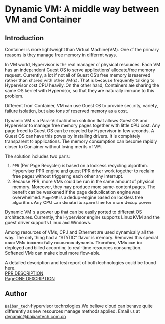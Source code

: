 # Dynamic VM: A middle way between VM and Container

## Introduction 

Container is more lightweight than Virtual Machine(VM). One of the primary reasons is they manage free memory in different ways.

In VM world, Hypervisor is the real manager of physical resources. Each VM has an independent Guest OS to serve applications‘ allocate/free memory request. Currently, a lot if not all of Guest OS’s free memory is reserved rather than shared with other VM(s). That is because frequently talking to Hypervisor cost CPU heavily. On the other hand, Containers are sharing the same OS kernel with Hypervisor, so that they are naturally immune to this problem.

Different from Container, VM can use Guest OS to provide security, variety, failure isolation, but also tons of reserved memory as a cost.

Dynamic VM is a Para-Virtualization solution that allows Guest OS and Hypervisor to manage free memory pages together with little CPU cost. Any page freed to Guest OS can be recycled by Hypervisor in few seconds. A Guest OS can have this power by installing drivers. It is completely transparent to applications. The memory consumption can become rapidly closer to Container without losing merits of VM.

The solution includes two parts:

1.	`PPR` (Per Page Recycler) is based on a lockless recycling algorithm. Hypervisor PPR engine and guest PPR driver work together to reclaim free pages without triggering each other any interrupt.
2.	Because PPR, more VMs could be run in the same amount of physical memory. Moreover, they may produce more same-content pages. The benefit can be weakened if the page deduplication engine was overwhelmed. `PageONE` is a dedup-engine based on lockless tree algorithm. Any CPU can donate its spare time for more dedup power

Dynamic VM is a power up that can be easily ported to different OS architectures. Currently, the Hypervisor engine supports Linux KVM and the guest driver supports Linux and Windows.

Among resources of VMs, CPU and Ethernet are used dynamically all the way. The only thing had a “STATIC” flavor is memory. Removed this special case VMs become fully resources dynamic. Therefore, VMs can be deployed and billed according to real-time resources consumption. Softened VMs can make cloud more flow-able.

A detailed description and test report of both technologies could be found here.<br>
[PPR DESCRIPTION](https://github.com/lijiyong0303/test_readme/blob/master/ppr_info.txt)<br>
[PageONE DESCRIPTION](https://github.com/lijiyong0303/test_readme/blob/master/pageone_info.txt)<br>
## Author
`Baiban_tech`:Hypervisor technologies.We believe cloud can behave quite differently as new resources manage methods applied.
    Email us at <a href="mailto:dynamic@baibantech.com.cn">dynamic@baibantech.com.cn</a>
